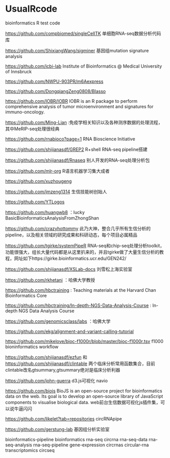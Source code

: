 # UsualRcode
bioinformatics R test code

https://github.com/compbiomed/singleCellTK  单细胞RNA-seq数据分析代码库

https://github.com/ShixiangWang/sigminer 基因组mutation signature analysis

https://github.com/icbi-lab  Institute of Bioinformatics @ Medical University of Innsbruck

https://github.com/NWPU-903PR/m6Aexpress 

https://github.com/DongqiangZeng0808/Blasso

https://github.com/IOBR/IOBR IOBR is an R package to perform comprehensive analysis of tumor microenvironment and signatures for immuno-oncology.

https://github.com/Ming-Lian :免疫学相关知识以及各种测序数据的处理流程，其中MeRIP-seq处理很经典

https://github.com/rnabioco?page=1 RNA Bioscience Initiative

https://github.com/shijianasdf/GREP2 R+shell RNA-seq pipeline搭建

https://github.com/shijianasdf/Rnaseq 别人开发的RNA-seq处理分析包

https://github.com/mlr-org  R语言机器学习集大成者

https://github.com/xuzhougeng

https://github.com/jmzeng1314  生信技能树创始人

https://github.com/YTLogos

https://github.com/huangwb8 ：lucky BasicBioinformaticsAnalysisFromZhongShan

https://github.com/crazyhottommy  此乃大神，整合几乎所有生信分析的pipeline，以及相关领域的研究成果和科研动态，每个项目必属精品

https://github.com/tgirke/systemPipeR  RNA-seq和chip-seq处理分析toolkit，功能很强大，组长大量代码都是从这里扒来的，并且tgirke做了大量生信分析的教程，网址如下https://girke.bioinformatics.ucr.edu/GEN242/

https://github.com/shijianasdf/XSLab-docs  刘雪松上海实验室

https://github.com/rkhetani ：哈佛大学教授

https://github.com/hbctraining : Teaching materials at the Harvard Chan Bioinformatics Core

https://github.com/hbctraining/In-depth-NGS-Data-Analysis-Course : In-depth NGS Data Analysis Course

https://github.com/genomicsclass/labs ：哈佛大学

https://github.com/ekg/alignment-and-variant-calling-tutorial

https://github.com/mikelove/bioc-f1000r/blob/master/bioc-f1000r.tsv  f1000 bioninformatics workflow

https://github.com/shijianasdf/ezfun 和 https://github.com/shijianasdf/clintable 两个临床分析常用函数集合，目前clintable改名gtsummary,gtsummary绝对是临床分析利器

https://github.com/john-guerra d3.js可视化 navio

https://github.com/biojs  BioJS is an open-source project for bioinformatics data on the web. Its goal is to develop an open-source library of JavaScript components to visualise biological data. web前台生信数据可视化js插件集，可以说牛逼闪闪

https://github.com/likelet?tab=repositories circRNApipe

https://github.com/gerstung-lab 基因组分析实验室

bioinformatics-pipeline bioinformatics rna-seq circrna rna-seq-data rna-seq-analysis rna-seq-pipeline gene-expression circrnas circular-rna transcriptomics circseq
